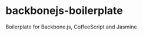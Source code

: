 backbonejs-boilerplate
======================

Boilerplate for Backbone.js, CoffeeScript and Jasmine
